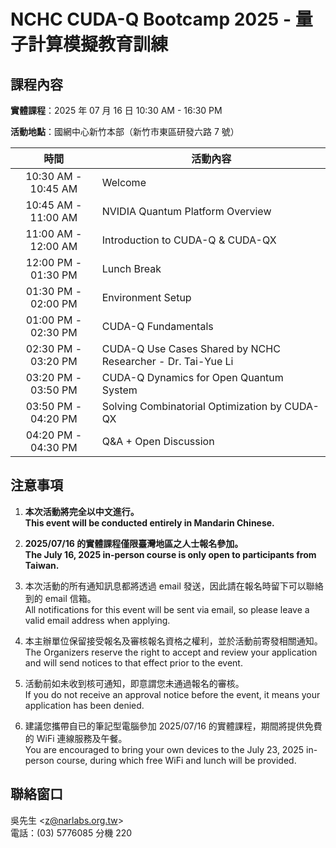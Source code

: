 # NCHC CUDA-Q Bootcamp 2025 - 量子計算模擬教育訓練

## 課程內容

**實體課程**：2025 年 07 月 16 日 10:30 AM - 16:30 PM

**活動地點**：國網中心新竹本部（新竹市東區研發六路 7 號）

| 時間 | 活動內容 |
| :--: | -------- |
| 10:30 AM - 10:45 AM | Welcome
| 10:45 AM - 11:00 AM | NVIDIA Quantum Platform Overview
| 11:00 AM - 12:00 AM | Introduction to CUDA-Q & CUDA-QX
| 12:00 PM - 01:30 PM | Lunch Break
| 01:30 PM - 02:00 PM | Environment Setup
| 01:00 PM - 02:30 PM | CUDA-Q Fundamentals
| 02:30 PM - 03:20 PM | CUDA-Q Use Cases Shared by NCHC Researcher - Dr. Tai-Yue Li
| 03:20 PM - 03:50 PM | CUDA-Q Dynamics for Open Quantum System
| 03:50 PM - 04:20 PM | Solving Combinatorial Optimization by CUDA-QX
| 04:20 PM - 04:30 PM | Q&A + Open Discussion

## 注意事項

 1. **本次活動將完全以中文進行。**\
    **This event will be conducted entirely in Mandarin Chinese.**

 2. **2025/07/16 的實體課程僅限臺灣地區之人士報名參加。**\
    **The July 16, 2025 in-person course is only open to participants from Taiwan.**

 3. 本次活動的所有通知訊息都將透過 email 發送，因此請在報名時留下可以聯絡到的 email 信箱。\
    All notifications for this event will be sent via email, so please leave a valid email address when applying.

 4. 本主辦單位保留接受報名及審核報名資格之權利，並於活動前寄發相關通知。\
    The Organizers reserve the right to accept and review your application and will send notices to that effect prior to the event.

 5. 活動前如未收到核可通知，即意謂您未通過報名的審核。\
    If you do not receive an approval notice before the event, it means your application has been denied.

 6. 建議您攜帶自已的筆記型電腦參加 2025/07/16 的實體課程，期間將提供免費的 WiFi 連線服務及午餐。\
    You are encouraged to bring your own devices to the July 23, 2025 in-person course, during which free WiFi and lunch will be provided.

## 聯絡窗口

吳先生 &lt;[z@narlabs.org.tw](mailto:z@narlabs.org.tw)&gt;\
電話：(03) 5776085 分機 220
